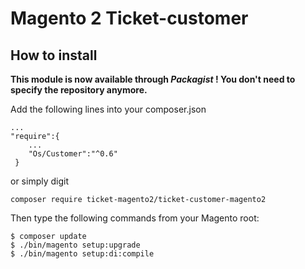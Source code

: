 # Magento 2 Ticket-customer


## How to install

**This module is now available through *Packagist* ! You don't need to specify the repository anymore.**

Add the following lines into your composer.json
 
```
...
"require":{
    ...
    "Os/Customer":"^0.6"
 }
```
or simply digit 
```
composer require ticket-magento2/ticket-customer-magento2
```
 
Then type the following commands from your Magento root:

```
$ composer update
$ ./bin/magento setup:upgrade
$ ./bin/magento setup:di:compile
```
